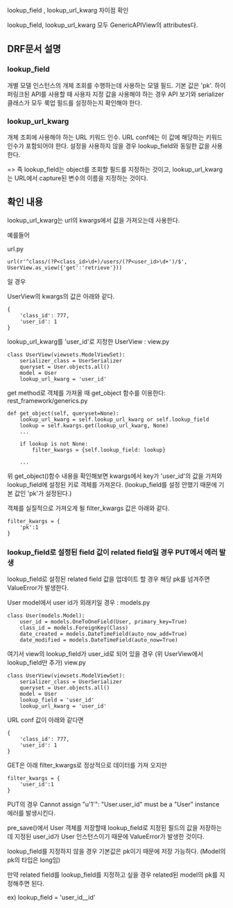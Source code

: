 lookup_field , lookup_url_kwarg 차이점 확인

lookup_field, lookup_url_kwarg 모두 GenericAPIView의 attributes다.

## DRF문서 설명

### lookup_field
개별 모델 인스턴스의 개체 조회를 수행하는데 사용하는 모델 필드. 기본 값은 'pk'. 
하이퍼링크된 API를 사용할 때 사용자 지정 값을 사용해야 하는 경우 API 보기와 serializer 클래스가 모두 룩업 필드를 설정하는지 확인해야 한다.

### lookup_url_kwarg
개체 조회에 사용해야 하는 URL 키워드 인수. URL conf에는 이 값에 해당하는 키워드 인수가 포함되어야 한다. 설정을 사용하지 않을 경우 lookup_field와 동일한 값을 사용한다.

=> 즉
lookup_field는 object를 조회할 필드를 지정하는 것이고, 
lookup_url_kwarg는 URL에서 capture된 변수의 이름을 지정하는 것이다.


## 확인 내용 
lookup_url_kwarg는 url의 kwargs에서 값을 가져오는데 사용한다.

예를들어 

url.py
```
url(r'^class/(?P<class_id>\d+)/users/(?P<user_id>\d+')/$', UserView.as_view({'get':'retrieve'}))
```
일 경우 

UserView의 kwargs의 값은 아래와 같다.
```
{
    'class_id': 777,
    'user_id': 1
}
```

lookup_url_kwarg를 'user_id'로 지정한 UserView :
view.py 
```
class UserView(viewsets.ModelViewSet):
    serializer_class = UserSerializer
    queryset = User.objects.all()
    model = User
    lookup_url_kwarg = 'user_id'
```

get method로 객체를 가져올 때 get_object 함수를 이용한다:
rest_framework/generics.py
```
def get_object(self, queryset=None):
    lookup_url_kwarg = self.lookup_url_kwarg or self.lookup_field
    lookup = self.kwargs.get(lookup_url_kwarg, None)
    ...

    if lookup is not None:
        filter_kwargs = {self.lookup_field: lookup}

    ...
```

위 get_object()함수 내용을 확인해보면
kwargs에서 key가 'user_id'의 값을 가져와
lookup_field에 설정된 키로 객체를 가져온다.
(lookup_field를 설정 안했기 때문에 기본 값인 'pk'가 설정된다.)

객체를 실질적으로 가져오게 될 filter_kwargs 값은 아래와 같다.
```
filter_kwargs = {
    'pk':1
}
```

### lookup_field로 설정된 field 값이 related field일 경우 PUT에서 에러 발생

lookup_field로 설정된 related field 값을 업데이트 할 경우 
해당 pk를 넘겨주면 ValueError가 발생한다.


User model에서 user id가 외래키일 경우 :
models.py
```
class User(models.Model):
    user_id = models.OneToOneField(User, primary_key=True)
    class_id = models.ForeignKey(Class)
    date_created = models.DateTimeField(auto_now_add=True)
    date_modified = models.DateTimeField(auto_now=True)
```

여기서 view의 lookup_field가 user_id로 되어 있을 경우
(위 UserView에서 lookup_field만 추가)
view.py 
```
class UserView(viewsets.ModelViewSet):
    serializer_class = UserSerializer
    queryset = User.objects.all()
    model = User
    lookup_field = 'user_id'
    lookup_url_kwarg = 'user_id'
```


URL conf 값이 아래와 같다면
```
{
    'class_id': 777,
    'user_id': 1
}
```

GET은 아래 filter_kwargs로 정상적으로 데이터를 가져 오지만

```
filter_kwargs = {
    'user_id':1
}
```

PUT의 경우
Cannot assign "u'1'": "User.user_id" must be a "User" instance
에러를 발생시킨다.

pre_save()에서 User 객체를 저장할때
lookup_field로 지정된 필드의 값을 저장하는데 
지정된 user_id가 User 인스턴스이기 때문에 ValueError가 발생한 것이다.

lookup_field를 지정하지 않을 경우 기본값은 pk이기 때문에 저장 가능하다.
(Model의 pk의 타입은 long임)

만약 related field를 lookup_field를 지정하고 싶을 경우
related된 model의 pk를 지정해주면 된다.

ex)
lookup_field = 'user_id__id'


